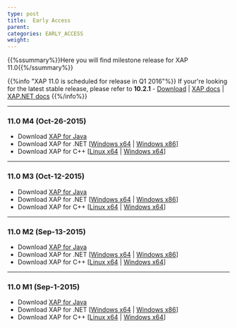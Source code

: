 ```yaml
---
type: post
title:  Early Access
parent:
categories: EARLY_ACCESS
weight:
---
```


{{%ssummary%}}Here you will find milestone release for XAP 11.0{{%/ssummary%}}

{{%info "XAP 11.0 is scheduled for release in Q1 2016"%}}
If your're looking for the latest stable release, please refer to **10.2.1** - [Download](http://www.gigaspaces.com/xap-download) | [XAP docs](/xap102) | [XAP.NET docs](/xap102net)
{{%/info%}}

<hr/>

### 11.0 M4 (Oct-26-2015)

* Download [XAP for Java](http://www.gigaspaces.com/tempfiles/downloads/EarlyAccess/xap/11.0.0/m4/gigaspaces-xap-premium-11.0.0-m4-b14705-with-license.zip) 
* Download XAP for .NET \[[Windows x64](http://www.gigaspaces.com/tempfiles/downloads/EarlyAccess/xap/11.0.0/m4/GigaSpaces-XAP.NET-Premium-11.0.0.14705-M4-x64.msi) | [Windows x86](http://www.gigaspaces.com/tempfiles/downloads/EarlyAccess/xap/11.0.0/m4/GigaSpaces-XAP.NET-Premium-11.0.0.14705-M4-x86.msi)\]
* Download XAP for C++ \[[Linux x64](http://www.gigaspaces.com/tempfiles/downloads/EarlyAccess/xap/11.0.0/m4/gigaspaces-cpp-11.0.0-m4-linux-amd64-gcc-4.1.2.tar.gz) | [Windows x64](http://www.gigaspaces.com/tempfiles/downloads/EarlyAccess/xap/11.0.0/m4/gigaspaces-cpp-11.0.0-m4-win64-vs10.0.tar.gz)\]

<hr/>

### 11.0 M3 (Oct-12-2015)

* Download [XAP for Java](http://www.gigaspaces.com/tempfiles/downloads/EarlyAccess/xap/11.0.0/m3/gigaspaces-xap-premium-11.0.0-m3-b14704-with-license.zip) 
* Download XAP for .NET \[[Windows x64](http://www.gigaspaces.com/tempfiles/downloads/EarlyAccess/xap/11.0.0/m3/GigaSpaces-XAP.NET-Premium-11.0.0.14704-M3-x64.msi) | [Windows x86](http://www.gigaspaces.com/tempfiles/downloads/EarlyAccess/xap/11.0.0/m3/GigaSpaces-XAP.NET-Premium-11.0.0.14704-M3-x86.msi)\]
* Download XAP for C++ \[[Linux x64](http://www.gigaspaces.com/tempfiles/downloads/EarlyAccess/xap/11.0.0/m3/gigaspaces-cpp-11.0.0-m3-linux-amd64-gcc-4.1.2.tar.gz) | [Windows x64](http://www.gigaspaces.com/tempfiles/downloads/EarlyAccess/xap/11.0.0/m3/gigaspaces-cpp-11.0.0-m3-win64-vs10.0.tar.gz)\]

<hr/>

### 11.0 M2 (Sep-13-2015)

* Download [XAP for Java](http://www.gigaspaces.com/tempfiles/downloads/EarlyAccess/xap/11.0.0/m2/gigaspaces-xap-premium-11.0.0-m2-b14702-with-license.zip) 
* Download XAP for .NET \[[Windows x64](http://www.gigaspaces.com/tempfiles/downloads/EarlyAccess/xap/11.0.0/m2/GigaSpaces-XAP.NET-Premium-11.0.0.14702-M2-x64.msi) | [Windows x86](http://www.gigaspaces.com/tempfiles/downloads/EarlyAccess/xap/11.0.0/m2/GigaSpaces-XAP.NET-Premium-11.0.0.14702-M2-x86.msi)\]
* Download XAP for C++ \[[Linux x64](http://www.gigaspaces.com/tempfiles/downloads/EarlyAccess/xap/11.0.0/m2/gigaspaces-cpp-11.0.0-m2-linux-amd64-gcc-4.1.2.tar.gz) | [Windows x64](http://www.gigaspaces.com/tempfiles/downloads/EarlyAccess/xap/11.0.0/m2/gigaspaces-cpp-11.0.0-m2-win64-vs10.0.tar.gz)\]

<hr/>

### 11.0 M1 (Sep-1-2015)

* Download [XAP for Java](http://www.gigaspaces.com/tempfiles/downloads/EarlyAccess/xap/11.0.0/m1/gigaspaces-xap-premium-11.0.0-m1-b14701-with-license.zip) 
* Download XAP for .NET \[[Windows x64](http://www.gigaspaces.com/tempfiles/downloads/EarlyAccess/xap/11.0.0/m1/GigaSpaces-XAP.NET-Premium-11.0.0.14701-M1-x64.msi) | [Windows x86](http://www.gigaspaces.com/tempfiles/downloads/EarlyAccess/xap/11.0.0/m1/GigaSpaces-XAP.NET-Premium-11.0.0.14701-M1-x86.msi)\]
* Download XAP for C++ \[[Linux x64](http://www.gigaspaces.com/tempfiles/downloads/EarlyAccess/xap/11.0.0/m1/gigaspaces-cpp-11.0.0-m1-linux-amd64-gcc-4.1.2.tar.gz) | [Windows x64](http://www.gigaspaces.com/tempfiles/downloads/EarlyAccess/xap/11.0.0/m1/gigaspaces-cpp-11.0.0-m1-win64-vs10.0.tar.gz)\]
